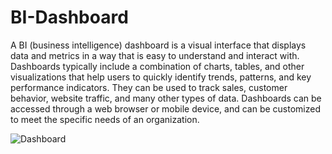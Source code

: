 # BI-Dashboard
A BI (business intelligence) dashboard is a visual interface that displays data and metrics in a way that is easy to understand and interact with.
Dashboards typically include a combination of charts, tables, and other visualizations that help users to quickly identify trends, patterns, and key performance indicators. They can be used to track sales, customer behavior, website traffic, and many other types of data. Dashboards can be accessed through a web browser or mobile device, and can be customized to meet the specific needs of an organization.

![Dashboard](https://user-images.githubusercontent.com/97810143/212645132-886779bf-c9b1-430e-bbfd-09582d03e054.png)
